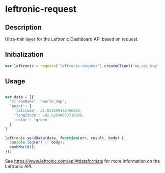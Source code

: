 # leftronic-request

## Description

Ultra-thin layer for the Leftronic Dashboard API based on request.

## Initialization

```javascript
var leftronic = require('leftronic-request').createClient('my_api_key');
```

## Usage

```javascript

var data = [{
  'streamName': 'world_map',
  'point': {
    'latitude': 31.821699142456055,
    'longitude': -82.62680053710938,
    'color': 'green'
  }
}

leftronic.sendData(data, function(err, result, body) {
  console.log(err || body);
  bombWorld();
});
```

See https://www.leftronic.com/api/#dataformats for more information on the Leftronic API.
